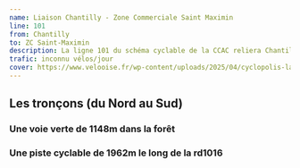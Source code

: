 ```yaml
---
name: Liaison Chantilly - Zone Commerciale Saint Maximin 
line: 101
from: Chantilly
to: ZC Saint-Maximin
description: La ligne 101 du schéma cyclable de la CCAC reliera Chantilly à la Zone de Saint-Maximin
trafic: inconnu vélos/jour
cover: https://www.velooise.fr/wp-content/uploads/2025/04/cyclopolis-lamorlaye-chantilly.jpg
---
```


## Les tronçons (du Nord au Sud)

### Une voie verte de 1148m dans la forêt


### Une piste cyclable de 1962m le long de la rd1016


